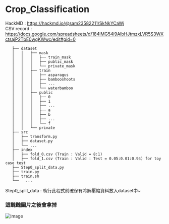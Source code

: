 # Crop_Classification

<!-- ### 2022/09/29 新增 `--train_num` `--valid_num` 可以決定要放多少訓練資料驗證資料進去訓練(基於同一個fold_0不變下) -->

HackMD : https://hackmd.io/@sam23582211/SkNkYCaWj  
CSV record : https://docs.google.com/spreadsheets/d/184lMG54i9AlbHJtmzxLVR5S3WXctsajP2TbE0wgKWwc/edit#gid=0  

```
   ├── dataset
   │   │   ├── mask
   │   │   │   ├── train_mask
   │   │   │   ├── public_mask
   │   │   │   └── private_mask
   │   │   ├── train
   │   │   │   ├── asparagus
   │   │   │   ├── bambooshoots
   │   │   │   ├── ...
   │   │   │   └── waterbamboo
   │   │   ├── public
   │   │   │   ├── 0
   │   │   │   ├── 1
   │   │   │   ├── ...
   │   │   │   ├── a
   │   │   │   ├── b
   │   │   │   ├── ...
   │   │   │   └── f
   │   │   └── private
   ├── src
   │   ├── transform.py
   │   ├── dataset.py
   │   └── ...
   ├── index
   │   ├── fold_0.csv (Train : Valid = 8:1)
   │   ├── fold_1.csv (Train : Valid : Test = 0.05:0.01:0.94) for toy case test
   ├── Step0_split_data.py
   ├── train.py
   ├── train.sh
   └──   ...

```
Step0_split_data : 執行此程式前確保有將解壓縮資料放入dataset中~


### 這醜醜圖片之後會拿掉
![image](https://user-images.githubusercontent.com/93210989/192424422-f5863734-4a9d-4023-9fa8-add7c4d1741d.png)  
